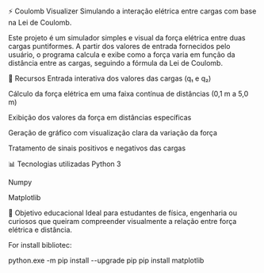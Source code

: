 ⚡ Coulomb Visualizer
Simulando a interação elétrica entre cargas com base na Lei de Coulomb.

Este projeto é um simulador simples e visual da força elétrica entre duas cargas puntiformes. A partir dos valores de entrada fornecidos pelo usuário, o programa calcula e exibe como a força varia em função da distância entre as cargas, seguindo a fórmula da Lei de Coulomb.

🧪 Recursos
Entrada interativa dos valores das cargas (q₁ e q₂)

Cálculo da força elétrica em uma faixa contínua de distâncias (0,1 m a 5,0 m)

Exibição dos valores da força em distâncias específicas

Geração de gráfico com visualização clara da variação da força

Tratamento de sinais positivos e negativos das cargas

📊 Tecnologias utilizadas
Python 3

Numpy

Matplotlib

🧠 Objetivo educacional
Ideal para estudantes de física, engenharia ou curiosos que queiram compreender visualmente a relação entre força elétrica e distância.



For install bibliotec:

python.exe -m pip install --upgrade pip
pip install matplotlib